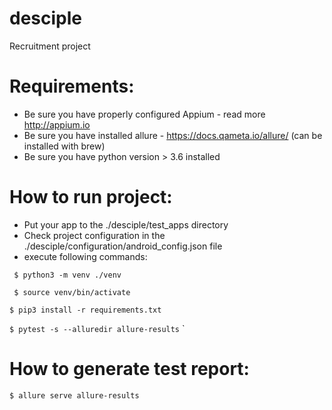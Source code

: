 # desciple
Recruitment project


# Requirements:
* Be sure you have properly configured Appium - read more http://appium.io
* Be sure you have installed allure - https://docs.qameta.io/allure/ (can be installed with brew)
* Be sure you have python version > 3.6 installed

# How to run project:
* Put your app to the ./desciple/test_apps directory
* Check project configuration in the ./desciple/configuration/android_config.json file
* execute following commands:

` $ python3 -m venv ./venv`
 
` $ source venv/bin/activate`
 
 `$ pip3 install -r requirements.txt`
 
 `$ pytest -s --alluredir allure-results`
`
# How to generate test report:

`$ allure serve allure-results`



